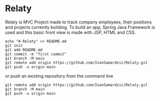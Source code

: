 # Relaty

Relaty is MVC Project made to track company employees, their positions and projects currently building. To build an app, Spring Java Framework is used and this basic front view 
is made with JSP, HTML and CSS.



```
echo "# Relaty" >> README.md
git init
git add README.md
git commit -m "first commit"
git branch -M main
git remote add origin https://github.com/IvanSamardzic/Relaty.git
git push -u origin main
```

or push an existing repository from the command line

```
git remote add origin https://github.com/IvanSamardzic/Relaty.git
git branch -M main
git push -u origin main
```
